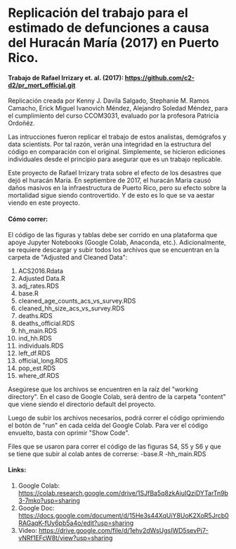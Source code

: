 # Replicación del trabajo para el estimado de defunciones a causa del Huracán María (2017) en Puerto Rico. 
  #### Trabajo de Rafael Irrizary et. al. (2017): https://github.com/c2-d2/pr_mort_official.git
  Replicación creada por Kenny J. Davila Salgado, Stephanie M. Ramos Camacho, Erick Miguel Ivanovich Méndez, Alejandro Soledad Méndez, 
  para el cumplimiento del curso CCOM3031, evaluado por la profesora Patricia Ordoñéz. 
  
  Las intrucciones fueron replicar el trabajo de estos analistas, demógrafos y data scientists. Por tal razón, verán una integridad en la 
  estructura del código en comparación con el original. Simplemente, se hicieron ediciones individuales desde el principio para asegurar
  que es un trabajo replicable. 
  

Este proyecto de Rafael Irrizary trata sobre el efecto de los desastres que dejó el huracán María. En septiembre de 2017, el huracán María causó daños masivos en la infraestructura de Puerto Rico, pero su efecto sobre la mortalidad sigue siendo controvertido. Y de esto es lo que se va aestar viendo en este proyecto.

#### Cómo correr:

El código de las figuras y tablas debe ser corrido en una plataforma que apoye Jupyter Notebooks (Google Colab, Anaconda, etc.). Adicionalmente, se requiere descargar y subir todos los archivos que se encuentran en la carpeta de "Adjusted and Cleaned Data":

1. ACS2016.Rdata
2. Adjusted Data.R
3. adj_rates.RDS
4. base.R
5. cleaned_age_counts_acs_vs_survey.RDS
6. cleaned_hh_size_acs_vs_survey.RDS
7. deaths.RDS
8. deaths_official.RDS
9. hh_main.RDS
10. ind_hh.RDS
11. individuals.RDS
12. left_df.RDS
13. official_long.RDS
14. pop_est.RDS
15. where_df.RDS

Asegúrese que los archivos se encuentren en la raíz del "working directory". En el caso de Google Colab, será dentro de la carpeta "content" que viene siendo el directorio default del proyecto. 

Luego de subir los archivos necesarios, podrá correr el código oprimiendo el botón de "run" en cada celda del Google Colab. Para ver el código envuelto, basta con oprimir "Show Code". 

Files que se usaron para correr el código de las figuras S4, S5 y S6 y que se tiene que subir al colab antes de correrse:
-base.R
-hh_main.RDS

#### Links:

1. Google Colab: https://colab.research.google.com/drive/1SJfBa5q8zkAiuIQziDYTarTn9b3-7mko?usp=sharing
2. Google Doc: https://docs.google.com/document/d/15He3s44XqUiY8UoK2XoR5Jrcb0RAGaqK-fUy6pb5a4o/edit?usp=sharing
3. Video: https://drive.google.com/file/d/1ehv2dWsUgsIWD5sevPj7-vNRf1EFcW8t/view?usp=sharing
